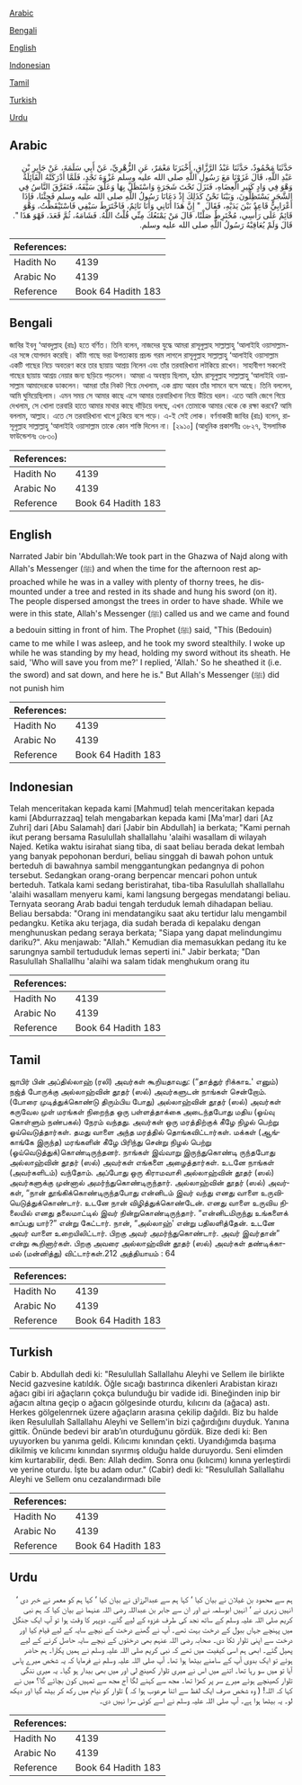 [Arabic](#arabic)

[Bengali](#bengali)

[English](#english)

[Indonesian](#indonesian)

[Tamil](#tamil)

[Turkish](#turkish)

[Urdu](#urdu)

## Arabic


<div dir="rtl" lang="ar" style={{fontSize:'larger',backgroundColor:'#f8f9fa',padding:20}}>
حَدَّثَنَا مَحْمُودٌ، حَدَّثَنَا عَبْدُ الرَّزَّاقِ، أَخْبَرَنَا مَعْمَرٌ، عَنِ الزُّهْرِيِّ، عَنْ أَبِي سَلَمَةَ، عَنْ جَابِرِ بْنِ عَبْدِ اللَّهِ، قَالَ غَزَوْنَا مَعَ رَسُولِ اللَّهِ صلى الله عليه وسلم غَزْوَةَ نَجْدٍ، فَلَمَّا أَدْرَكَتْهُ الْقَائِلَةُ وَهْوَ فِي وَادٍ كَثِيرِ الْعِضَاهِ، فَنَزَلَ تَحْتَ شَجَرَةٍ وَاسْتَظَلَّ بِهَا وَعَلَّقَ سَيْفَهُ، فَتَفَرَّقَ النَّاسُ فِي الشَّجَرِ يَسْتَظِلُّونَ، وَبَيْنَا نَحْنُ كَذَلِكَ إِذْ دَعَانَا رَسُولُ اللَّهِ صلى الله عليه وسلم فَجِئْنَا، فَإِذَا أَعْرَابِيٌّ قَاعِدٌ بَيْنَ يَدَيْهِ، فَقَالَ ‏ "‏ إِنَّ هَذَا أَتَانِي وَأَنَا نَائِمٌ، فَاخْتَرَطَ سَيْفِي فَاسْتَيْقَظْتُ، وَهْوَ قَائِمٌ عَلَى رَأْسِي، مُخْتَرِطٌ صَلْتًا، قَالَ مَنْ يَمْنَعُكَ مِنِّي قُلْتُ اللَّهُ‏.‏ فَشَامَهُ، ثُمَّ قَعَدَ، فَهْوَ هَذَا ‏"‏‏.‏ قَالَ وَلَمْ يُعَاقِبْهُ رَسُولُ اللَّهِ صلى الله عليه وسلم‏.‏
</div>
<div style={{backgroundColor:'#f8f9fa',padding:20, marginBottom: 10}}><table> <thead> <tr> <th>References:</th> <th></th> </tr> </thead> <tbody><tr><td>Hadith No</td><td>4139</td></tr><tr><td>Arabic No</td><td>4139</td></tr><tr><td>Reference</td><td>Book 64 Hadith 183</td></tr></tbody></table></div>

## Bengali


<div dir="ltr" lang="bn" style={{fontSize:'larger',backgroundColor:'#f8f9fa',padding:20}}>
জাবির ইবনু ‘আবদুল্লাহ (রাঃ) হতে বর্ণিত। তিনি বলেন, নাজদের যুদ্ধে আমরা রাসূলুল্লাহ সাল্লাল্লাহু ‘আলাইহি ওয়াসাল্লাম-এর সঙ্গে যোগদান করেছি। কাঁটা গাছে ভরা উপত্যকায় প্রচন্ড গরম লাগলে রাসূলুল্লাহ সাল্লাল্লাহু ‘আলাইহি ওয়াসাল্লাম একটি গাছের নিচে অবতরণ করে তার ছায়ায় আশ্রয় নিলেন এবং তাঁর তরবারিখানা লটকিয়ে রাখেন। সাহাবীগণ সকলেই গাছের ছায়ায় আশ্রয় নেয়ার জন্য ছড়িয়ে পড়লেন। আমরা এ অবস্থায় ছিলাম, হঠাৎ রাসূলুল্লাহ সাল্লাল্লাহু ‘আলাইহি ওয়াসাল্লাম আমাদেরকে ডাকলেন। আমরা তাঁর নিকট গিয়ে দেখলাম, এক গ্রাম্য আরব তাঁর সামনে বসে আছে। তিনি বললেন, আমি ঘুমিয়েছিলাম। এমন সময় সে আমার কাছে এসে আমার তরবারিখানা নিয়ে উঁচিয়ে ধরল। এতে আমি জেগে গিয়ে দেখলাম, সে খোলা তরবারি হাতে আমার মাথার কাছে দাঁড়িয়ে বলছে, এখন তোমাকে আমার থেকে কে রক্ষা করবে? আমি বললাম, আল্লাহ। এতে সে তরবারিখানা খাপে ঢুকিয়ে বসে পড়ে। এ-ই সেই লোক। বর্ণনাকারী জাবির (রাঃ) বলেন, রাসূলুল্লাহ সাল্লাল্লাহু ‘আলাইহি ওয়াসাল্লাম তাকে কোন শাস্তি দিলেন না। [২৯১০] (আধুনিক প্রকাশনীঃ ৩৮২৭, ইসলামিক ফাউন্ডেশনঃ ৩৮৩০)
</div>
<div style={{backgroundColor:'#f8f9fa',padding:20, marginBottom: 10}}><table> <thead> <tr> <th>References:</th> <th></th> </tr> </thead> <tbody><tr><td>Hadith No</td><td>4139</td></tr><tr><td>Arabic No</td><td>4139</td></tr><tr><td>Reference</td><td>Book 64 Hadith 183</td></tr></tbody></table></div>

## English


<div dir="ltr" lang="en" style={{fontSize:'larger',backgroundColor:'#f8f9fa',padding:20}}>
Narrated Jabir bin 'Abdullah:We took part in the Ghazwa of Najd along with Allah's Messenger (ﷺ) and when the time for the afternoon rest approached while he was in a valley with plenty of thorny trees, he dismounted under a tree and rested in its shade and hung his sword (on it). The people dispersed amongst the trees in order to have shade. While we were in this state, Allah's Messenger (ﷺ) called us and we came and found a bedouin sitting in front of him. The Prophet (ﷺ) said, "This (Bedouin) came to me while I was asleep, and he took my sword stealthily. I woke up while he was standing by my head, holding my sword without its sheath. He said, 'Who will save you from me?' I replied, 'Allah.' So he sheathed it (i.e. the sword) and sat down, and here he is." But Allah's Messenger (ﷺ) did not punish him
</div>
<div style={{backgroundColor:'#f8f9fa',padding:20, marginBottom: 10}}><table> <thead> <tr> <th>References:</th> <th></th> </tr> </thead> <tbody><tr><td>Hadith No</td><td>4139</td></tr><tr><td>Arabic No</td><td>4139</td></tr><tr><td>Reference</td><td>Book 64 Hadith 183</td></tr></tbody></table></div>

## Indonesian


<div dir="ltr" lang="id" style={{fontSize:'larger',backgroundColor:'#f8f9fa',padding:20}}>
Telah menceritakan kepada kami [Mahmud] telah menceritakan kepada kami [Abdurrazzaq] telah mengabarkan kepada kami [Ma'mar] dari [Az Zuhri] dari [Abu Salamah] dari [Jabir bin Abdullah] ia berkata; "Kami pernah ikut perang bersama Rasulullah shallallahu 'alaihi wasallam di wilayah Najed. Ketika waktu isirahat siang tiba, di saat beliau berada dekat lembah yang banyak pepohonan berduri, beliau singgah di bawah pohon untuk berteduh di bawahnya sambil menggantungkan pedangnya di pohon tersebut. Sedangkan orang-orang berpencar mencari pohon untuk berteduh. Tatkala kami sedang beristirahat, tiba-tiba Rasulullah shallallahu 'alaihi wasallam menyeru kami, kami langsung bergegas mendatangi beliau. Ternyata seorang Arab badui tengah terduduk lemah dihadapan beliau. Beliau bersabda: "Orang ini mendatangiku saat aku tertidur lalu mengambil pedangku. Ketika aku terjaga, dia sudah berada di kepalaku dengan menghunuskan pedang seraya berkata; "Siapa yang dapat melindungimu dariku?". Aku menjawab: "Allah." Kemudian dia memasukkan pedang itu ke sarungnya sambil tertududuk lemas seperti ini." Jabir berkata; "Dan Rasulullah Shallallhu 'alaihi wa salam tidak menghukum orang itu
</div>
<div style={{backgroundColor:'#f8f9fa',padding:20, marginBottom: 10}}><table> <thead> <tr> <th>References:</th> <th></th> </tr> </thead> <tbody><tr><td>Hadith No</td><td>4139</td></tr><tr><td>Arabic No</td><td>4139</td></tr><tr><td>Reference</td><td>Book 64 Hadith 183</td></tr></tbody></table></div>

## Tamil


<div dir="ltr" lang="ta" style={{fontSize:'larger',backgroundColor:'#f8f9fa',padding:20}}>
ஜாபிர் பின் அப்தில்லாஹ் (ரலி) அவர்கள் கூறியதாவது: (“தாத்துர் ரிக்காஉ' எனும்) நஜ்த் போருக்கு அல்லாஹ்வின் தூதர் (ஸல்) அவர்களுடன் நாங்கள் சென்றோம். (போரை முடித்துக்கொண்டு திரும்பிய போது) அல்லாஹ்வின் தூதர் (ஸல்) அவர்கள் கருவேல முள் மரங்கள் நிறைந்த ஒரு பள்ளத்தாக்கை அடைந்தபோது மதிய (ஓய்வு கொள்ளும் நண்பகல்) நேரம் வந்தது. அவர்கள் ஒரு மரத்திற்குக் கீழே நிழல் பெற்று ஓய்வெடுத்தார்கள். தமது வாளை அந்த மரத்தில் தொங்கவிட்டார்கள். மக்கள் (ஆங்காங்கே இருந்த) மரங்களின் கீழே பிரிந்து சென்று நிழல் பெற்று (ஓய்வெடுத்துக்)கொண்டிருந்தனர். நாங்கள் இவ்வாறு இருந்துகொண்டி ருந்தபோது அல்லாஹ்வின் தூதர் (ஸல்) அவர்கள் எங்களை அழைத்தார்கள். உடனே நாங்கள் (அவர்களிடம்) வந்தோம். அப்போது ஒரு கிராமவாசி அல்லாஹ்வின் தூதர் (ஸல்) அவர்களுக்கு முன்னால் அமர்ந்துகொண்டிருந்தார். அல்லாஹ்வின் தூதர் (ஸல்) அவர்கள், “நான் தூங்கிக்கொண்டிருந்தபோது என்னிடம் இவர் வந்து எனது வாளை உருவியெடுத்துக்கொண்டார். உடனே நான் விழித்துக்கொண்டேன். எனது வாளை உருவிய நிலையில் எனது தலைமாட்டில் இவர் நின்றுகொண்டிருந்தார். “என்னிடமிருந்து உங்களைக் காப்பது யார்?” என்று கேட்டார். நான், “அல்லாஹ்' என்று பதிலளித்தேன். உடனே அவர் வாளை உறையிலிட்டார். பிறகு அவர் அமர்ந்துகொண்டார். அவர் இவர்தான்” என்று கூறினார்கள். பிறகு அவரை அல்லாஹ்வின் தூதர் (ஸல்) அவர்கள் தண்டிக்காமல் (மன்னித்து) விட்டார்கள்.212 அத்தியாயம் : 64
</div>
<div style={{backgroundColor:'#f8f9fa',padding:20, marginBottom: 10}}><table> <thead> <tr> <th>References:</th> <th></th> </tr> </thead> <tbody><tr><td>Hadith No</td><td>4139</td></tr><tr><td>Arabic No</td><td>4139</td></tr><tr><td>Reference</td><td>Book 64 Hadith 183</td></tr></tbody></table></div>

## Turkish


<div dir="ltr" lang="tr" style={{fontSize:'larger',backgroundColor:'#f8f9fa',padding:20}}>
Cabir b. Abdullah dedi ki: "Resulullah Sallallahu Aleyhi ve Sellem ile birlikte Necid gazvesine katıldık. Öğle sıcağı bastırınca dikenleri Arabistan kirazı ağacı gibi iri ağaçların çokça bulunduğu bir vadide idi. Bineğinden inip bir ağacın altına geçip o ağacın gölgesinde oturdu, kılıcını da (ağaca) astı. Herkes gölgelenrnek üzere ağaçların arasına çekilip dağıldı. Biz bu halde iken Resulullah Sallallahu Aleyhi ve Sellem'in bizi çağırdığını duyduk. Yanına gittik. Önünde bedevi bir arab’ın oturduğunu gördük. Bize dedi ki: Ben uyuyorken bu yanıma geldi. Kılıcımı kınından çekti. Uyandığımda başıma dikilmiş ve kılıcımı kınından sıyırmış olduğu halde duruyordu. Seni elimden kim kurtarabilir, dedi. Ben: Allah dedim. Sonra onu (kılıcımı) kınına yerleştirdi ve yerine oturdu. İşte bu adam odur." (Cabir) dedi ki: "Resulullah Sallallahu Aleyhi ve Sellem onu cezalandırmadı bile
</div>
<div style={{backgroundColor:'#f8f9fa',padding:20, marginBottom: 10}}><table> <thead> <tr> <th>References:</th> <th></th> </tr> </thead> <tbody><tr><td>Hadith No</td><td>4139</td></tr><tr><td>Arabic No</td><td>4139</td></tr><tr><td>Reference</td><td>Book 64 Hadith 183</td></tr></tbody></table></div>

## Urdu


<div dir="rtl" lang="ur" style={{fontSize:'larger',backgroundColor:'#f8f9fa',padding:20}}>
ہم سے محمود بن غیلان نے بیان کیا ‘ کہا ہم سے عبدالرزاق نے بیان کیا ‘ کہا ہم کو معمر نے خبر دی ‘ انہیں زہری نے ‘ انہیں ابوسلمہ نے اور ان سے جابر بن عبداللہ رضی اللہ عنہما نے بیان کیا کہ ہم نبی کریم صلی اللہ علیہ وسلم کے ساتھ نجد کی طرف غزوہ کے لیے گئے۔ دوپہر کا وقت ہوا تو آپ ایک جنگل میں پہنچے جہاں ببول کے درخت بہت تھے۔ آپ نے گھنے درخت کے نیچے سایہ کے لیے قیام کیا اور درخت سے اپنی تلوار ٹکا دی۔ صحابہ رضی اللہ عنہم بھی درختوں کے نیچے سایہ حاصل کرنے کے لیے پھیل گئے۔ ابھی ہم اسی کیفیت میں تھے کہ نبی کریم صلی اللہ علیہ وسلم نے ہمیں پکارا۔ ہم حاضر ہوئے تو ایک بدوی آپ کے سامنے بیٹھا ہوا تھا۔ آپ صلی اللہ علیہ وسلم نے فرمایا کہ یہ شخص میرے پاس آیا تو میں سو رہا تھا۔ اتنے میں اس نے میری تلوار کھینچ لی اور میں بھی بیدار ہو گیا۔ یہ میری ننگی تلوار کھینچے ہوئے میرے سر پر کھڑا تھا۔ مجھ سے کہنے لگا آج مجھ سے تمہیں کون بچائے گا؟ میں نے کہا کہ اللہ! ( وہ شخص صرف ایک لفظ سے اتنا مرعوب ہوا کہ ) تلوار کو نیام میں رکھ کر بیٹھ گیا اور دیکھ لو۔ یہ بیٹھا ہوا ہے۔ آپ صلی اللہ علیہ وسلم نے اسے کوئی سزا نہیں دی۔
</div>
<div style={{backgroundColor:'#f8f9fa',padding:20, marginBottom: 10}}><table> <thead> <tr> <th>References:</th> <th></th> </tr> </thead> <tbody><tr><td>Hadith No</td><td>4139</td></tr><tr><td>Arabic No</td><td>4139</td></tr><tr><td>Reference</td><td>Book 64 Hadith 183</td></tr></tbody></table></div>